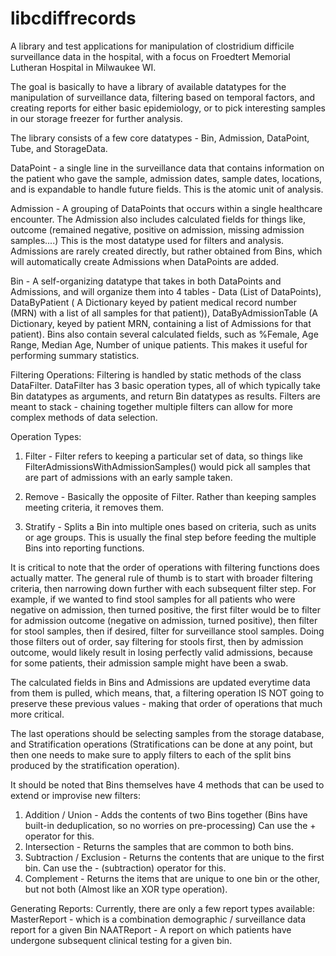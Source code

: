 # libcdiffrecords
A library and test applications for manipulation of clostridium difficile surveillance data in the hospital, with a focus on
Froedtert Memorial Lutheran Hospital in Milwaukee WI.

The goal is basically to have a library of available datatypes for the manipulation of surveillance data, filtering based on temporal factors, and creating reports for either basic epidemiology, or to pick interesting samples in our storage freezer for further analysis.

The library consists of a few core datatypes - Bin, Admission, DataPoint, Tube, and StorageData.

DataPoint - a single line in the surveillance data that contains information on the patient who gave the sample, admission dates, sample dates, locations, and is expandable to handle future fields. This is the atomic unit of analysis.

Admission - A grouping of DataPoints that occurs within a single healthcare encounter. The Admission also includes calculated fields for things like, outcome (remained negative, positive on admission, missing admission samples....) This is the most datatype used for filters and analysis. Admissions are rarely created directly, but rather obtained from Bins, which will automatically create Admissions when DataPoints are added.

Bin - A self-organizing datatype that takes in both DataPoints and Admissions, and will organize them into 4 tables - Data (List of DataPoints), DataByPatient ( A Dictionary keyed by patient medical record number (MRN) with a list of all samples for that patient)), DataByAdmissionTable (A Dictionary, keyed by patient MRN, containing a list of Admissions for that patient). Bins also contain several calculated fields, such as %Female, Age Range, Median Age, Number of unique patients. This makes it useful for performing summary statistics.

Filtering Operations:
Filtering is handled by static methods of the class DataFilter. DataFilter has 3 basic operation types, all of which typically take
Bin datatypes as arguments, and return Bin datatypes as results. Filters are meant to stack - chaining together multiple filters can allow for more complex methods of data selection.

Operation Types:
1. Filter - Filter refers to keeping a particular set of data, so things like FilterAdmissionsWithAdmissionSamples() would pick all samples that are part of admissions with an early sample taken.

2. Remove - Basically the opposite of Filter. Rather than keeping samples meeting criteria, it removes them.

3. Stratify - Splits a Bin into multiple ones based on criteria, such as units or age groups. This is usually the final step before feeding the multiple Bins into reporting functions.

It is critical to note that the order of operations with filtering functions does actually matter. The general rule of thumb is to start with broader filtering criteria, then narrowing down further with each subsequent filter step. For example, if we wanted to find stool samples for all patients who were negative on admission, then turned positive, the first filter would be to filter for admission outcome (negative on admission, turned positive), then filter for stool samples, then if desired, filter for surveillance stool samples. Doing those filters out of order, say filtering for stools first, then by admission outcome, would likely result in losing perfectly valid admissions, because for some patients, their admission sample might have been a swab. 

The calculated fields in Bins and Admissions are updated everytime data from them is pulled, which means, that, a filtering operation IS NOT going to preserve these previous values - making that order of operations that much more critical. 

The last operations should be selecting samples from the storage database, and Stratification operations (Stratifications can be done at any point, but then one needs to make sure to apply filters to each of the split bins produced by the stratification operation).


It should be noted that Bins themselves have 4 methods that can be used to extend or improvise new filters:
1. Addition / Union - Adds the contents of two Bins together (Bins have built-in deduplication, so no worries on pre-processing)
   Can use the + operator for this.
2. Intersection - Returns the samples that are common to both bins.
3. Subtraction / Exclusion - Returns the contents that are unique to the first bin.
   Can use the - (subtraction) operator for this.
4. Complement - Returns the items that are unique to one bin or the other, but not both (Almost like an XOR type operation).

Generating Reports:
Currently, there are only a few report types available:
MasterReport - which is a combination demographic / surveillance data report for a given Bin
NAATReport - A report on which patients have undergone subsequent clinical testing for a given bin.






